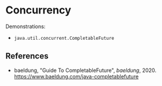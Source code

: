 # Concurrency

Demonstrations:

- `java.util.concurrent.CompletableFuture`

## References

- baeldung, "Guide To CompletableFuture", _baeldung_, 2020.
  <https://www.baeldung.com/java-completablefuture>
